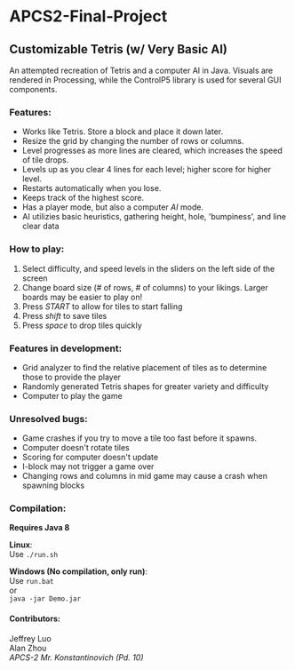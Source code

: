 # APCS2-Final-Project

## Customizable Tetris (w/ Very Basic AI)

An attempted recreation of Tetris and a computer AI in Java. Visuals are rendered in Processing, while the ControlP5 library is used for several GUI components. 

### Features:
- Works like Tetris. Store a block and place it down later.
- Resize the grid by changing the number of rows or columns.
- Level progresses as more lines are cleared, which increases the speed of tile drops. 
- Levels up as you clear 4 lines for each level; higher score for higher level.
- Restarts automatically when you lose.
- Keeps track of the highest score.
- Has a player mode, but also a computer *AI* mode.
- AI utilizies basic heuristics, gathering height, hole, 'bumpiness', and line clear data

### How to play:
1. Select difficulty, and speed levels in the sliders on the left side of the screen
2. Change board size (# of rows, # of columns) to your likings. Larger boards may be easier to play on!
3. Press *START* to allow for tiles to start falling
4. Press *shift* to save tiles
5. Press *space* to drop tiles quickly

### Features in development:
- Grid analyzer to find the relative placement of tiles as to determine those to provide the player
- Randomly generated Tetris shapes for greater variety and difficulty
- Computer to play the game

### Unresolved bugs:
- Game crashes if you try to move a tile too fast before it spawns.
- Computer doesn't rotate tiles
- Scoring for computer doesn't update
- I-block may not trigger a game over
- Changing rows and columns in mid game may cause a crash when spawning blocks

### Compilation:
**Requires Java 8**

**Linux**:\
Use `./run.sh`

**Windows (No compilation, only run)**:\
Use `run.bat`\
or\
`java -jar Demo.jar`

#### Contributors:
Jeffrey Luo\
Alan Zhou\
*APCS-2 Mr. Konstantinovich (Pd. 10)*
